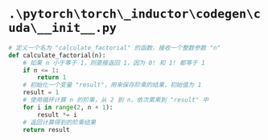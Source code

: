 # `.\pytorch\torch\_inductor\codegen\cuda\__init__.py`

```py
# 定义一个名为 "calculate_factorial" 的函数，接收一个整数参数 "n"
def calculate_factorial(n):
    # 如果 n 小于等于 1，则直接返回 1，因为 0! 和 1! 都等于 1
    if n <= 1:
        return 1
    # 初始化一个变量 "result"，用来保存阶乘的结果，初始值为 1
    result = 1
    # 使用循环计算 n 的阶乘，从 2 到 n，依次累乘到 "result" 中
    for i in range(2, n + 1):
        result *= i
    # 返回计算得到的阶乘结果
    return result
```